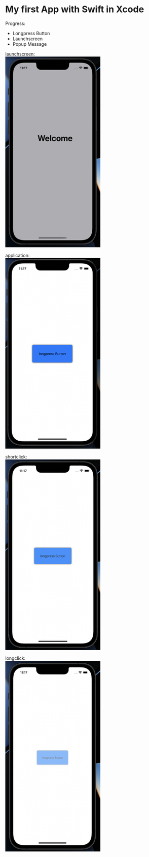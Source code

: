 # My first App with Swift in Xcode
 
 Progress:
 - Longpress Button
 - Launchscreen
 - Popup Message

launchscreen:
<br>
<img src="./files/launchscreen.png" width="300" height="600">


application:
<br>
<img src="./files/app.png" width="300" height="600">

shortclick:
<br>
<img src="./files/shortclick.png" width="300" height="600">

longclick:
<br>
<img src="./files/longclick.png" width="300" height="600">

